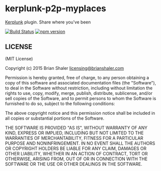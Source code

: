 # kerplunk-p2p-myplaces

[Kerplunk](https://github.com/brianshaler/kerplunk) plugin. Share where you've been

[![Build Status](https://travis-ci.org/brianshaler/kerplunk-p2p-myplaces.svg)](https://travis-ci.org/brianshaler/kerplunk-p2p-myplaces)
[![npm version](https://img.shields.io/npm/v/kerplunk-p2p-myplaces.svg)](https://www.npmjs.com/package/kerplunk-p2p-myplaces)

## LICENSE

(MIT License)

Copyright (c) 2015 Brian Shaler <licensing@brianshaler.com>

Permission is hereby granted, free of charge, to any person obtaining
a copy of this software and associated documentation files (the
"Software"), to deal in the Software without restriction, including
without limitation the rights to use, copy, modify, merge, publish,
distribute, sublicense, and/or sell copies of the Software, and to
permit persons to whom the Software is furnished to do so, subject to
the following conditions:

The above copyright notice and this permission notice shall be
included in all copies or substantial portions of the Software.

THE SOFTWARE IS PROVIDED "AS IS", WITHOUT WARRANTY OF ANY KIND,
EXPRESS OR IMPLIED, INCLUDING BUT NOT LIMITED TO THE WARRANTIES OF
MERCHANTABILITY, FITNESS FOR A PARTICULAR PURPOSE AND
NONINFRINGEMENT. IN NO EVENT SHALL THE AUTHORS OR COPYRIGHT HOLDERS BE
LIABLE FOR ANY CLAIM, DAMAGES OR OTHER LIABILITY, WHETHER IN AN ACTION
OF CONTRACT, TORT OR OTHERWISE, ARISING FROM, OUT OF OR IN CONNECTION
WITH THE SOFTWARE OR THE USE OR OTHER DEALINGS IN THE SOFTWARE.